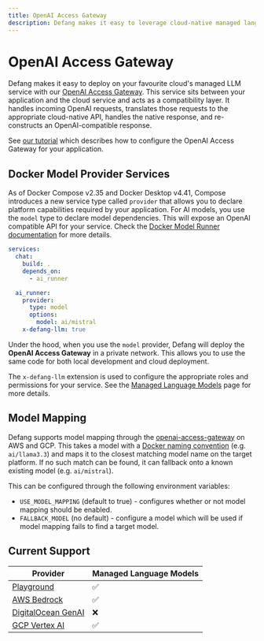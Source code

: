 ```yaml
---
title: OpenAI Access Gateway
description: Defang makes it easy to leverage cloud-native managed language models for your OpenAI-compatible application.
---
```


# OpenAI Access Gateway

Defang makes it easy to deploy on your favourite cloud's managed LLM service with our [OpenAI Access Gateway](https://github.com/DefangLabs/openai-access-gateway). This service sits between your application and the cloud service and acts as a compatibility layer.
It handles incoming OpenAI requests, translates those requests to the appropriate cloud-native API, handles the native response, and re-constructs an OpenAI-compatible response.

See [our tutorial](/docs/tutorials/deploy-openai-apps) which describes how to configure the OpenAI Access Gateway for your application.

## Docker Model Provider Services

As of Docker Compose v2.35 and Docker Desktop v4.41, Compose introduces a new service type called `provider` that allows you to declare platform capabilities required by your application.
For AI models, you use the `model` type to declare model dependencies. This will expose an OpenAI compatible API for your service. Check the [Docker Model Runner documentation](https://docs.docker.com/compose/how-tos/model-runner/) for more details.

```yaml
services:
  chat:
    build: .
    depends_on:
      - ai_runner

  ai_runner:
    provider:
      type: model
      options:
        model: ai/mistral
    x-defang-llm: true
```

Under the hood, when you use the `model` provider, Defang will deploy the **OpenAI Access Gateway** in a private network. This allows you to use the same code for both local development and cloud deployment.

The `x-defang-llm` extension is used to configure the appropriate roles and permissions for your service. See the [Managed Language Models](/docs/concepts/managed-llms/managed-language-models/) page for more details.

## Model Mapping

Defang supports model mapping through the [openai-access-gateway](https://github.com/DefangLabs/openai-access-gateway) on AWS and GCP. This takes a model with a [Docker naming convention](https://hub.docker.com/catalogs/models) (e.g. `ai/llama3.3`) and maps it to the closest matching model name on the target platform. If no such match can be found, it can fallback onto a known existing model (e.g. `ai/mistral`).

This can be configured through the following environment variables:
* `USE_MODEL_MAPPING` (default to true) - configures whether or not model mapping should be enabled.
* `FALLBACK_MODEL` (no default) - configure a model which will be used if model mapping fails to find a target model.

## Current Support

| Provider | Managed Language Models |
| --- | --- |
| [Playground](/docs/providers/playground#managed-services) | ✅ |
| [AWS Bedrock](/docs/providers/aws#managed-llms) | ✅ |
| [DigitalOcean GenAI](/docs/providers/digitalocean#future-improvements) | ❌ |
| [GCP Vertex AI](/docs/providers/gcp#managed-llms) | ✅ |
